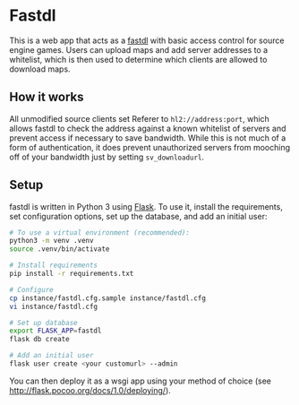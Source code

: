 # Fastdl

This is a web app that acts as a [fastdl] with basic access
control for source engine games. Users can upload maps and add server
addresses to a whitelist, which is then used to determine which clients are
allowed to download maps.

## How it works

All unmodified source clients set Referer to `hl2://address:port`, which
allows fastdl to check the address against a known whitelist of servers and
prevent access if necessary to save bandwidth. While this is not much of a
form of authentication, it does prevent unauthorized servers from mooching off
of your bandwidth just by setting `sv_downloadurl`.

## Setup

fastdl is written in Python 3 using [Flask]. To use it, install the
requirements, set configuration options, set up the database, and add an
initial user:

```bash
# To use a virtual environment (recommended):
python3 -m venv .venv
source .venv/bin/activate

# Install requirements
pip install -r requirements.txt

# Configure
cp instance/fastdl.cfg.sample instance/fastdl.cfg
vi instance/fastdl.cfg

# Set up database
export FLASK_APP=fastdl
flask db create

# Add an initial user
flask user create <your customurl> --admin
```

You can then deploy it as a wsgi app using your method of choice
(see http://flask.pocoo.org/docs/1.0/deploying/).

[fastdl]: https://developer.valvesoftware.com/wiki/Sv_downloadurl
[Flask]: https://flask.pocoo.org
